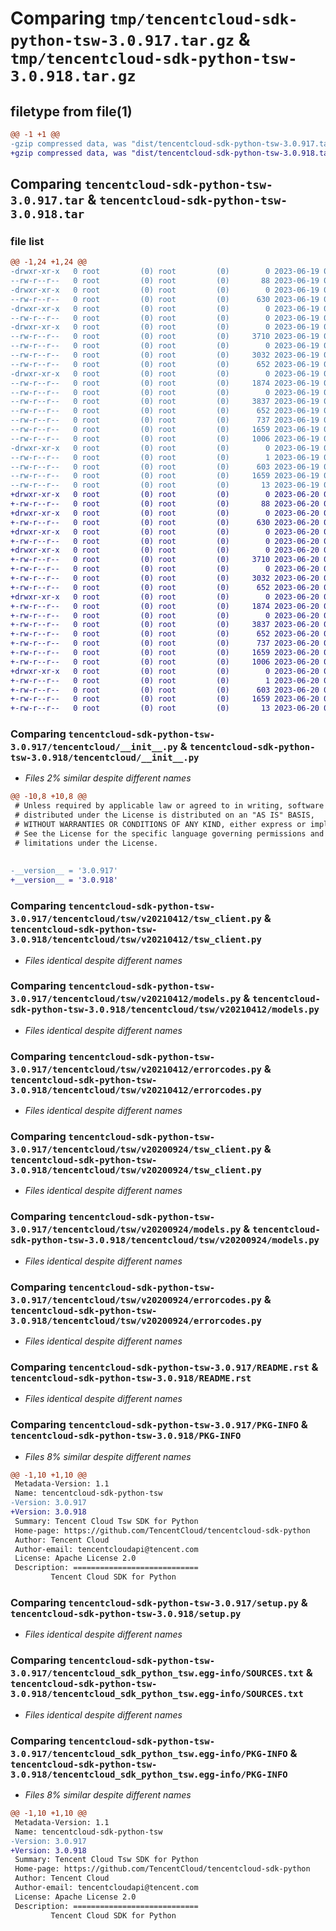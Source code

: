 # Comparing `tmp/tencentcloud-sdk-python-tsw-3.0.917.tar.gz` & `tmp/tencentcloud-sdk-python-tsw-3.0.918.tar.gz`

## filetype from file(1)

```diff
@@ -1 +1 @@
-gzip compressed data, was "dist/tencentcloud-sdk-python-tsw-3.0.917.tar", last modified: Mon Jun 19 00:36:55 2023, max compression
+gzip compressed data, was "dist/tencentcloud-sdk-python-tsw-3.0.918.tar", last modified: Tue Jun 20 02:52:00 2023, max compression
```

## Comparing `tencentcloud-sdk-python-tsw-3.0.917.tar` & `tencentcloud-sdk-python-tsw-3.0.918.tar`

### file list

```diff
@@ -1,24 +1,24 @@
-drwxr-xr-x   0 root         (0) root         (0)        0 2023-06-19 00:36:55.000000 tencentcloud-sdk-python-tsw-3.0.917/
--rw-r--r--   0 root         (0) root         (0)       88 2023-06-19 00:36:55.000000 tencentcloud-sdk-python-tsw-3.0.917/setup.cfg
-drwxr-xr-x   0 root         (0) root         (0)        0 2023-06-19 00:36:55.000000 tencentcloud-sdk-python-tsw-3.0.917/tencentcloud/
--rw-r--r--   0 root         (0) root         (0)      630 2023-06-19 00:36:54.000000 tencentcloud-sdk-python-tsw-3.0.917/tencentcloud/__init__.py
-drwxr-xr-x   0 root         (0) root         (0)        0 2023-06-19 00:36:55.000000 tencentcloud-sdk-python-tsw-3.0.917/tencentcloud/tsw/
--rw-r--r--   0 root         (0) root         (0)        0 2023-06-19 00:36:54.000000 tencentcloud-sdk-python-tsw-3.0.917/tencentcloud/tsw/__init__.py
-drwxr-xr-x   0 root         (0) root         (0)        0 2023-06-19 00:36:55.000000 tencentcloud-sdk-python-tsw-3.0.917/tencentcloud/tsw/v20210412/
--rw-r--r--   0 root         (0) root         (0)     3710 2023-06-19 00:36:54.000000 tencentcloud-sdk-python-tsw-3.0.917/tencentcloud/tsw/v20210412/tsw_client.py
--rw-r--r--   0 root         (0) root         (0)        0 2023-06-19 00:36:54.000000 tencentcloud-sdk-python-tsw-3.0.917/tencentcloud/tsw/v20210412/__init__.py
--rw-r--r--   0 root         (0) root         (0)     3032 2023-06-19 00:36:54.000000 tencentcloud-sdk-python-tsw-3.0.917/tencentcloud/tsw/v20210412/models.py
--rw-r--r--   0 root         (0) root         (0)      652 2023-06-19 00:36:55.000000 tencentcloud-sdk-python-tsw-3.0.917/tencentcloud/tsw/v20210412/errorcodes.py
-drwxr-xr-x   0 root         (0) root         (0)        0 2023-06-19 00:36:55.000000 tencentcloud-sdk-python-tsw-3.0.917/tencentcloud/tsw/v20200924/
--rw-r--r--   0 root         (0) root         (0)     1874 2023-06-19 00:36:55.000000 tencentcloud-sdk-python-tsw-3.0.917/tencentcloud/tsw/v20200924/tsw_client.py
--rw-r--r--   0 root         (0) root         (0)        0 2023-06-19 00:36:55.000000 tencentcloud-sdk-python-tsw-3.0.917/tencentcloud/tsw/v20200924/__init__.py
--rw-r--r--   0 root         (0) root         (0)     3837 2023-06-19 00:36:55.000000 tencentcloud-sdk-python-tsw-3.0.917/tencentcloud/tsw/v20200924/models.py
--rw-r--r--   0 root         (0) root         (0)      652 2023-06-19 00:36:55.000000 tencentcloud-sdk-python-tsw-3.0.917/tencentcloud/tsw/v20200924/errorcodes.py
--rw-r--r--   0 root         (0) root         (0)      737 2023-06-19 00:36:54.000000 tencentcloud-sdk-python-tsw-3.0.917/README.rst
--rw-r--r--   0 root         (0) root         (0)     1659 2023-06-19 00:36:55.000000 tencentcloud-sdk-python-tsw-3.0.917/PKG-INFO
--rw-r--r--   0 root         (0) root         (0)     1006 2023-06-19 00:36:54.000000 tencentcloud-sdk-python-tsw-3.0.917/setup.py
-drwxr-xr-x   0 root         (0) root         (0)        0 2023-06-19 00:36:55.000000 tencentcloud-sdk-python-tsw-3.0.917/tencentcloud_sdk_python_tsw.egg-info/
--rw-r--r--   0 root         (0) root         (0)        1 2023-06-19 00:36:55.000000 tencentcloud-sdk-python-tsw-3.0.917/tencentcloud_sdk_python_tsw.egg-info/dependency_links.txt
--rw-r--r--   0 root         (0) root         (0)      603 2023-06-19 00:36:55.000000 tencentcloud-sdk-python-tsw-3.0.917/tencentcloud_sdk_python_tsw.egg-info/SOURCES.txt
--rw-r--r--   0 root         (0) root         (0)     1659 2023-06-19 00:36:55.000000 tencentcloud-sdk-python-tsw-3.0.917/tencentcloud_sdk_python_tsw.egg-info/PKG-INFO
--rw-r--r--   0 root         (0) root         (0)       13 2023-06-19 00:36:55.000000 tencentcloud-sdk-python-tsw-3.0.917/tencentcloud_sdk_python_tsw.egg-info/top_level.txt
+drwxr-xr-x   0 root         (0) root         (0)        0 2023-06-20 02:52:00.000000 tencentcloud-sdk-python-tsw-3.0.918/
+-rw-r--r--   0 root         (0) root         (0)       88 2023-06-20 02:52:00.000000 tencentcloud-sdk-python-tsw-3.0.918/setup.cfg
+drwxr-xr-x   0 root         (0) root         (0)        0 2023-06-20 02:52:00.000000 tencentcloud-sdk-python-tsw-3.0.918/tencentcloud/
+-rw-r--r--   0 root         (0) root         (0)      630 2023-06-20 02:51:59.000000 tencentcloud-sdk-python-tsw-3.0.918/tencentcloud/__init__.py
+drwxr-xr-x   0 root         (0) root         (0)        0 2023-06-20 02:52:00.000000 tencentcloud-sdk-python-tsw-3.0.918/tencentcloud/tsw/
+-rw-r--r--   0 root         (0) root         (0)        0 2023-06-20 02:51:59.000000 tencentcloud-sdk-python-tsw-3.0.918/tencentcloud/tsw/__init__.py
+drwxr-xr-x   0 root         (0) root         (0)        0 2023-06-20 02:52:00.000000 tencentcloud-sdk-python-tsw-3.0.918/tencentcloud/tsw/v20210412/
+-rw-r--r--   0 root         (0) root         (0)     3710 2023-06-20 02:51:59.000000 tencentcloud-sdk-python-tsw-3.0.918/tencentcloud/tsw/v20210412/tsw_client.py
+-rw-r--r--   0 root         (0) root         (0)        0 2023-06-20 02:51:59.000000 tencentcloud-sdk-python-tsw-3.0.918/tencentcloud/tsw/v20210412/__init__.py
+-rw-r--r--   0 root         (0) root         (0)     3032 2023-06-20 02:51:59.000000 tencentcloud-sdk-python-tsw-3.0.918/tencentcloud/tsw/v20210412/models.py
+-rw-r--r--   0 root         (0) root         (0)      652 2023-06-20 02:51:59.000000 tencentcloud-sdk-python-tsw-3.0.918/tencentcloud/tsw/v20210412/errorcodes.py
+drwxr-xr-x   0 root         (0) root         (0)        0 2023-06-20 02:52:00.000000 tencentcloud-sdk-python-tsw-3.0.918/tencentcloud/tsw/v20200924/
+-rw-r--r--   0 root         (0) root         (0)     1874 2023-06-20 02:51:59.000000 tencentcloud-sdk-python-tsw-3.0.918/tencentcloud/tsw/v20200924/tsw_client.py
+-rw-r--r--   0 root         (0) root         (0)        0 2023-06-20 02:51:59.000000 tencentcloud-sdk-python-tsw-3.0.918/tencentcloud/tsw/v20200924/__init__.py
+-rw-r--r--   0 root         (0) root         (0)     3837 2023-06-20 02:51:59.000000 tencentcloud-sdk-python-tsw-3.0.918/tencentcloud/tsw/v20200924/models.py
+-rw-r--r--   0 root         (0) root         (0)      652 2023-06-20 02:51:59.000000 tencentcloud-sdk-python-tsw-3.0.918/tencentcloud/tsw/v20200924/errorcodes.py
+-rw-r--r--   0 root         (0) root         (0)      737 2023-06-20 02:51:59.000000 tencentcloud-sdk-python-tsw-3.0.918/README.rst
+-rw-r--r--   0 root         (0) root         (0)     1659 2023-06-20 02:52:00.000000 tencentcloud-sdk-python-tsw-3.0.918/PKG-INFO
+-rw-r--r--   0 root         (0) root         (0)     1006 2023-06-20 02:51:59.000000 tencentcloud-sdk-python-tsw-3.0.918/setup.py
+drwxr-xr-x   0 root         (0) root         (0)        0 2023-06-20 02:52:00.000000 tencentcloud-sdk-python-tsw-3.0.918/tencentcloud_sdk_python_tsw.egg-info/
+-rw-r--r--   0 root         (0) root         (0)        1 2023-06-20 02:52:00.000000 tencentcloud-sdk-python-tsw-3.0.918/tencentcloud_sdk_python_tsw.egg-info/dependency_links.txt
+-rw-r--r--   0 root         (0) root         (0)      603 2023-06-20 02:52:00.000000 tencentcloud-sdk-python-tsw-3.0.918/tencentcloud_sdk_python_tsw.egg-info/SOURCES.txt
+-rw-r--r--   0 root         (0) root         (0)     1659 2023-06-20 02:52:00.000000 tencentcloud-sdk-python-tsw-3.0.918/tencentcloud_sdk_python_tsw.egg-info/PKG-INFO
+-rw-r--r--   0 root         (0) root         (0)       13 2023-06-20 02:52:00.000000 tencentcloud-sdk-python-tsw-3.0.918/tencentcloud_sdk_python_tsw.egg-info/top_level.txt
```

### Comparing `tencentcloud-sdk-python-tsw-3.0.917/tencentcloud/__init__.py` & `tencentcloud-sdk-python-tsw-3.0.918/tencentcloud/__init__.py`

 * *Files 2% similar despite different names*

```diff
@@ -10,8 +10,8 @@
 # Unless required by applicable law or agreed to in writing, software
 # distributed under the License is distributed on an "AS IS" BASIS,
 # WITHOUT WARRANTIES OR CONDITIONS OF ANY KIND, either express or implied.
 # See the License for the specific language governing permissions and
 # limitations under the License.
 
 
-__version__ = '3.0.917'
+__version__ = '3.0.918'
```

### Comparing `tencentcloud-sdk-python-tsw-3.0.917/tencentcloud/tsw/v20210412/tsw_client.py` & `tencentcloud-sdk-python-tsw-3.0.918/tencentcloud/tsw/v20210412/tsw_client.py`

 * *Files identical despite different names*

### Comparing `tencentcloud-sdk-python-tsw-3.0.917/tencentcloud/tsw/v20210412/models.py` & `tencentcloud-sdk-python-tsw-3.0.918/tencentcloud/tsw/v20210412/models.py`

 * *Files identical despite different names*

### Comparing `tencentcloud-sdk-python-tsw-3.0.917/tencentcloud/tsw/v20210412/errorcodes.py` & `tencentcloud-sdk-python-tsw-3.0.918/tencentcloud/tsw/v20210412/errorcodes.py`

 * *Files identical despite different names*

### Comparing `tencentcloud-sdk-python-tsw-3.0.917/tencentcloud/tsw/v20200924/tsw_client.py` & `tencentcloud-sdk-python-tsw-3.0.918/tencentcloud/tsw/v20200924/tsw_client.py`

 * *Files identical despite different names*

### Comparing `tencentcloud-sdk-python-tsw-3.0.917/tencentcloud/tsw/v20200924/models.py` & `tencentcloud-sdk-python-tsw-3.0.918/tencentcloud/tsw/v20200924/models.py`

 * *Files identical despite different names*

### Comparing `tencentcloud-sdk-python-tsw-3.0.917/tencentcloud/tsw/v20200924/errorcodes.py` & `tencentcloud-sdk-python-tsw-3.0.918/tencentcloud/tsw/v20200924/errorcodes.py`

 * *Files identical despite different names*

### Comparing `tencentcloud-sdk-python-tsw-3.0.917/README.rst` & `tencentcloud-sdk-python-tsw-3.0.918/README.rst`

 * *Files identical despite different names*

### Comparing `tencentcloud-sdk-python-tsw-3.0.917/PKG-INFO` & `tencentcloud-sdk-python-tsw-3.0.918/PKG-INFO`

 * *Files 8% similar despite different names*

```diff
@@ -1,10 +1,10 @@
 Metadata-Version: 1.1
 Name: tencentcloud-sdk-python-tsw
-Version: 3.0.917
+Version: 3.0.918
 Summary: Tencent Cloud Tsw SDK for Python
 Home-page: https://github.com/TencentCloud/tencentcloud-sdk-python
 Author: Tencent Cloud
 Author-email: tencentcloudapi@tencent.com
 License: Apache License 2.0
 Description: ============================
         Tencent Cloud SDK for Python
```

### Comparing `tencentcloud-sdk-python-tsw-3.0.917/setup.py` & `tencentcloud-sdk-python-tsw-3.0.918/setup.py`

 * *Files identical despite different names*

### Comparing `tencentcloud-sdk-python-tsw-3.0.917/tencentcloud_sdk_python_tsw.egg-info/SOURCES.txt` & `tencentcloud-sdk-python-tsw-3.0.918/tencentcloud_sdk_python_tsw.egg-info/SOURCES.txt`

 * *Files identical despite different names*

### Comparing `tencentcloud-sdk-python-tsw-3.0.917/tencentcloud_sdk_python_tsw.egg-info/PKG-INFO` & `tencentcloud-sdk-python-tsw-3.0.918/tencentcloud_sdk_python_tsw.egg-info/PKG-INFO`

 * *Files 8% similar despite different names*

```diff
@@ -1,10 +1,10 @@
 Metadata-Version: 1.1
 Name: tencentcloud-sdk-python-tsw
-Version: 3.0.917
+Version: 3.0.918
 Summary: Tencent Cloud Tsw SDK for Python
 Home-page: https://github.com/TencentCloud/tencentcloud-sdk-python
 Author: Tencent Cloud
 Author-email: tencentcloudapi@tencent.com
 License: Apache License 2.0
 Description: ============================
         Tencent Cloud SDK for Python
```

